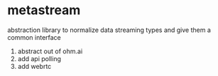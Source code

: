 # metastream
abstraction library to normalize data streaming types and give them a common interface

1. abstract out of ohm.ai
2. add api polling
3. add webrtc
